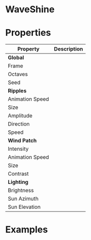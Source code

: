 # WaveShine


# Properties


| Property | Description| 
| -------- | -----------|
| **Global** |  |
| Frame |  |
| Octaves |  |
| Seed |  |
| **Ripples** |  |
| Animation Speed |  |
| Size |  |
| Amplitude |  |
| Direction |  |
| Speed |  |
| **Wind Patch** |  |
| Intensity |  |
| Animation Speed |  |
| Size |  |
| Contrast |  |
| **Lighting** |  |
| Brightness |  |
| Sun Azimuth |  |
| Sun Elevation |  |




# Examples
